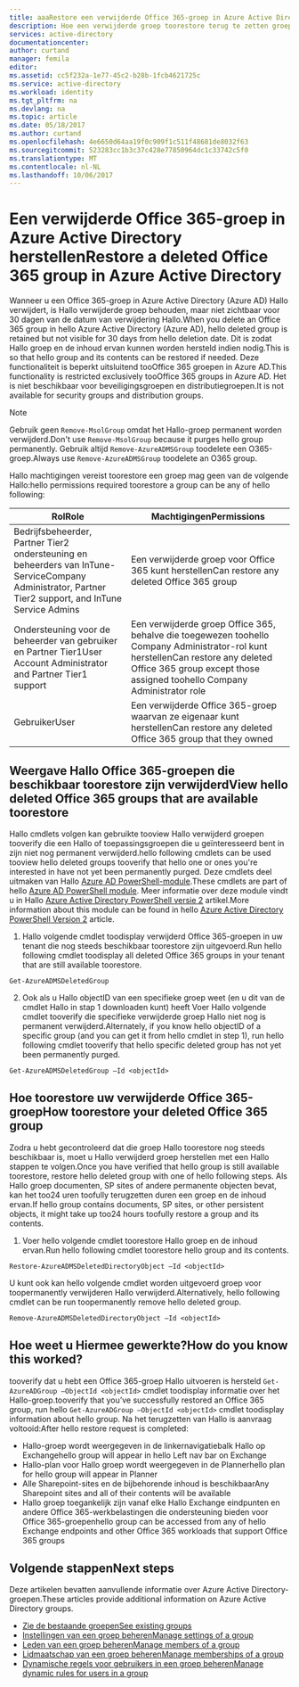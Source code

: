 ```yaml
---
title: aaaRestore een verwijderde Office 365-groep in Azure Active Directory | Microsoft Docs
description: Hoe een verwijderde groep toorestore terug te zetten groepen weergeven en permamnently een groep in Azure Active Directory verwijderen
services: active-directory
documentationcenter: 
author: curtand
manager: femila
editor: 
ms.assetid: cc5f232a-1e77-45c2-b28b-1fcb4621725c
ms.service: active-directory
ms.workload: identity
ms.tgt_pltfrm: na
ms.devlang: na
ms.topic: article
ms.date: 05/18/2017
ms.author: curtand
ms.openlocfilehash: 4e6650d64aa19f0c909f1c511f48681de8032f63
ms.sourcegitcommit: 523283cc1b3c37c428e77850964dc1c33742c5f0
ms.translationtype: MT
ms.contentlocale: nl-NL
ms.lasthandoff: 10/06/2017
---
```

# <a name="restore-a-deleted-office-365-group-in-azure-active-directory"></a><span data-ttu-id="1427f-103">Een verwijderde Office 365-groep in Azure Active Directory herstellen</span><span class="sxs-lookup"><span data-stu-id="1427f-103">Restore a deleted Office 365 group in Azure Active Directory</span></span>

<span data-ttu-id="1427f-104">Wanneer u een Office 365-groep in Azure Active Directory (Azure AD) Hallo verwijdert, is Hallo verwijderde groep behouden, maar niet zichtbaar voor 30 dagen van de datum van verwijdering Hallo.</span><span class="sxs-lookup"><span data-stu-id="1427f-104">When you delete an Office 365 group in hello Azure Active Directory (Azure AD), hello deleted group is retained but not visible for 30 days from hello deletion date.</span></span> <span data-ttu-id="1427f-105">Dit is zodat Hallo groep en de inhoud ervan kunnen worden hersteld indien nodig.</span><span class="sxs-lookup"><span data-stu-id="1427f-105">This is so that hello group and its contents can be restored if needed.</span></span> <span data-ttu-id="1427f-106">Deze functionaliteit is beperkt uitsluitend tooOffice 365 groepen in Azure AD.</span><span class="sxs-lookup"><span data-stu-id="1427f-106">This functionality is restricted exclusively tooOffice 365 groups in Azure AD.</span></span> <span data-ttu-id="1427f-107">Het is niet beschikbaar voor beveiligingsgroepen en distributiegroepen.</span><span class="sxs-lookup"><span data-stu-id="1427f-107">It is not available for security groups and distribution groups.</span></span>

> [!NOTE] 
> <span data-ttu-id="1427f-108">Gebruik geen `Remove-MsolGroup` omdat het Hallo-groep permanent worden verwijderd.</span><span class="sxs-lookup"><span data-stu-id="1427f-108">Don't use `Remove-MsolGroup` because it purges hello group permanently.</span></span> <span data-ttu-id="1427f-109">Gebruik altijd `Remove-AzureADMSGroup` toodelete een O365-groep.</span><span class="sxs-lookup"><span data-stu-id="1427f-109">Always use `Remove-AzureADMSGroup` toodelete an O365 group.</span></span> 

<span data-ttu-id="1427f-110">Hallo machtigingen vereist toorestore een groep mag geen van de volgende Hallo:</span><span class="sxs-lookup"><span data-stu-id="1427f-110">hello permissions required toorestore a group can be any of hello following:</span></span>

<span data-ttu-id="1427f-111">Rol</span><span class="sxs-lookup"><span data-stu-id="1427f-111">Role</span></span>  | <span data-ttu-id="1427f-112">Machtigingen</span><span class="sxs-lookup"><span data-stu-id="1427f-112">Permissions</span></span> 
--------- | ---------
<span data-ttu-id="1427f-113">Bedrijfsbeheerder, Partner Tier2 ondersteuning en beheerders van InTune-Service</span><span class="sxs-lookup"><span data-stu-id="1427f-113">Company Administrator, Partner Tier2 support, and InTune Service Admins</span></span> | <span data-ttu-id="1427f-114">Een verwijderde groep voor Office 365 kunt herstellen</span><span class="sxs-lookup"><span data-stu-id="1427f-114">Can restore any deleted Office 365 group</span></span> 
<span data-ttu-id="1427f-115">Ondersteuning voor de beheerder van gebruiker en Partner Tier1</span><span class="sxs-lookup"><span data-stu-id="1427f-115">User Account Administrator and Partner Tier1 support</span></span> | <span data-ttu-id="1427f-116">Een verwijderde groep Office 365, behalve die toegewezen toohello Company Administrator-rol kunt herstellen</span><span class="sxs-lookup"><span data-stu-id="1427f-116">Can restore any deleted Office 365 group except those assigned toohello Company Administrator role</span></span> 
<span data-ttu-id="1427f-117">Gebruiker</span><span class="sxs-lookup"><span data-stu-id="1427f-117">User</span></span> | <span data-ttu-id="1427f-118">Een verwijderde Office 365-groep waarvan ze eigenaar kunt herstellen</span><span class="sxs-lookup"><span data-stu-id="1427f-118">Can restore any deleted Office 365 group that they owned</span></span> 


## <a name="view-hello-deleted-office-365-groups-that-are-available-toorestore"></a><span data-ttu-id="1427f-119">Weergave Hallo Office 365-groepen die beschikbaar toorestore zijn verwijderd</span><span class="sxs-lookup"><span data-stu-id="1427f-119">View hello deleted Office 365 groups that are available toorestore</span></span>
<span data-ttu-id="1427f-120">Hallo cmdlets volgen kan gebruikte tooview Hallo verwijderd groepen tooverify die een Hallo of toepassingsgroepen die u geïnteresseerd bent in zijn niet nog permanent verwijderd.</span><span class="sxs-lookup"><span data-stu-id="1427f-120">hello following cmdlets can be used tooview hello deleted groups tooverify that hello one or ones you're interested in have not yet been permanently purged.</span></span> <span data-ttu-id="1427f-121">Deze cmdlets deel uitmaken van Hallo [Azure AD PowerShell-module](https://www.powershellgallery.com/packages/AzureAD/).</span><span class="sxs-lookup"><span data-stu-id="1427f-121">These cmdlets are part of hello [Azure AD PowerShell module](https://www.powershellgallery.com/packages/AzureAD/).</span></span> <span data-ttu-id="1427f-122">Meer informatie over deze module vindt u in Hallo [Azure Active Directory PowerShell versie 2](/powershell/azure/install-adv2?view=azureadps-2.0) artikel.</span><span class="sxs-lookup"><span data-stu-id="1427f-122">More information about this module can be found in hello [Azure Active Directory PowerShell Version 2](/powershell/azure/install-adv2?view=azureadps-2.0) article.</span></span>

1.  <span data-ttu-id="1427f-123">Hallo volgende cmdlet toodisplay verwijderd Office 365-groepen in uw tenant die nog steeds beschikbaar toorestore zijn uitgevoerd.</span><span class="sxs-lookup"><span data-stu-id="1427f-123">Run hello following cmdlet toodisplay all deleted Office 365 groups in your tenant that are still available toorestore.</span></span>
  ```
  Get-AzureADMSDeletedGroup
  ```

2.  <span data-ttu-id="1427f-124">Ook als u Hallo objectID van een specifieke groep weet (en u dit van de cmdlet Hallo in stap 1 downloaden kunt) heeft Voer Hallo volgende cmdlet tooverify die specifieke verwijderde groep Hallo niet nog is permanent verwijderd.</span><span class="sxs-lookup"><span data-stu-id="1427f-124">Alternately, if you know hello objectID of a specific group (and you can get it from hello cmdlet in step 1), run hello following cmdlet tooverify that hello specific deleted group has not yet been permanently purged.</span></span>
  ```
  Get-AzureADMSDeletedGroup –Id <objectId>
  ```



## <a name="how-toorestore-your-deleted-office-365-group"></a><span data-ttu-id="1427f-125">Hoe toorestore uw verwijderde Office 365-groep</span><span class="sxs-lookup"><span data-stu-id="1427f-125">How toorestore your deleted Office 365 group</span></span>
<span data-ttu-id="1427f-126">Zodra u hebt gecontroleerd dat die groep Hallo toorestore nog steeds beschikbaar is, moet u Hallo verwijderd groep herstellen met een Hallo stappen te volgen.</span><span class="sxs-lookup"><span data-stu-id="1427f-126">Once you have verified that hello group is still available toorestore, restore hello deleted group with one of hello following steps.</span></span> <span data-ttu-id="1427f-127">Als Hallo groep documenten, SP sites of andere permanente objecten bevat, kan het too24 uren toofully terugzetten duren een groep en de inhoud ervan.</span><span class="sxs-lookup"><span data-stu-id="1427f-127">If hello group contains documents, SP sites, or other persistent objects, it might take up too24 hours toofully restore a group and its contents.</span></span>

1.  <span data-ttu-id="1427f-128">Voer hello volgende cmdlet toorestore Hallo groep en de inhoud ervan.</span><span class="sxs-lookup"><span data-stu-id="1427f-128">Run hello following cmdlet toorestore hello group and its contents.</span></span>
  
  ```
  Restore-AzureADMSDeletedDirectoryObject –Id <objectId>
  ``` 

<span data-ttu-id="1427f-129">U kunt ook kan hello volgende cmdlet worden uitgevoerd groep voor toopermanently verwijderen Hallo verwijderd.</span><span class="sxs-lookup"><span data-stu-id="1427f-129">Alternatively, hello following cmdlet can be run toopermanently remove hello deleted group.</span></span>
  ```
  Remove-AzureADMSDeletedDirectoryObject –Id <objectId>
  ```

## <a name="how-do-you-know-this-worked"></a><span data-ttu-id="1427f-130">Hoe weet u Hiermee gewerkte?</span><span class="sxs-lookup"><span data-stu-id="1427f-130">How do you know this worked?</span></span>
<span data-ttu-id="1427f-131">tooverify dat u hebt een Office 365-groep Hallo uitvoeren is hersteld `Get-AzureADGroup –ObjectId <objectId>` cmdlet toodisplay informatie over het Hallo-groep.</span><span class="sxs-lookup"><span data-stu-id="1427f-131">tooverify that you’ve successfully restored an Office 365 group, run hello `Get-AzureADGroup –ObjectId <objectId>` cmdlet toodisplay information about hello group.</span></span> <span data-ttu-id="1427f-132">Na het terugzetten van Hallo is aanvraag voltooid:</span><span class="sxs-lookup"><span data-stu-id="1427f-132">After hello restore request is completed:</span></span>
- <span data-ttu-id="1427f-133">Hallo-groep wordt weergegeven in de linkernavigatiebalk Hallo op Exchange</span><span class="sxs-lookup"><span data-stu-id="1427f-133">hello group will appear in hello Left nav bar on Exchange</span></span>
- <span data-ttu-id="1427f-134">Hallo-plan voor Hallo groep wordt weergegeven in de Planner</span><span class="sxs-lookup"><span data-stu-id="1427f-134">hello plan for hello group will appear in Planner</span></span>
- <span data-ttu-id="1427f-135">Alle Sharepoint-sites en de bijbehorende inhoud is beschikbaar</span><span class="sxs-lookup"><span data-stu-id="1427f-135">Any Sharepoint sites and all of their contents will be available</span></span>
- <span data-ttu-id="1427f-136">Hallo groep toegankelijk zijn vanaf elke Hallo Exchange eindpunten en andere Office 365-werkbelastingen die ondersteuning bieden voor Office 365-groepen</span><span class="sxs-lookup"><span data-stu-id="1427f-136">hello group can be accessed from any of hello Exchange endpoints and other Office 365 workloads that support Office 365 groups</span></span>


## <a name="next-steps"></a><span data-ttu-id="1427f-137">Volgende stappen</span><span class="sxs-lookup"><span data-stu-id="1427f-137">Next steps</span></span>
<span data-ttu-id="1427f-138">Deze artikelen bevatten aanvullende informatie over Azure Active Directory-groepen.</span><span class="sxs-lookup"><span data-stu-id="1427f-138">These articles provide additional information on Azure Active Directory groups.</span></span>

* [<span data-ttu-id="1427f-139">Zie de bestaande groepen</span><span class="sxs-lookup"><span data-stu-id="1427f-139">See existing groups</span></span>](active-directory-groups-view-azure-portal.md)
* [<span data-ttu-id="1427f-140">Instellingen van een groep beheren</span><span class="sxs-lookup"><span data-stu-id="1427f-140">Manage settings of a group</span></span>](active-directory-groups-settings-azure-portal.md)
* [<span data-ttu-id="1427f-141">Leden van een groep beheren</span><span class="sxs-lookup"><span data-stu-id="1427f-141">Manage members of a group</span></span>](active-directory-groups-members-azure-portal.md)
* [<span data-ttu-id="1427f-142">Lidmaatschap van een groep beheren</span><span class="sxs-lookup"><span data-stu-id="1427f-142">Manage memberships of a group</span></span>](active-directory-groups-membership-azure-portal.md)
* [<span data-ttu-id="1427f-143">Dynamische regels voor gebruikers in een groep beheren</span><span class="sxs-lookup"><span data-stu-id="1427f-143">Manage dynamic rules for users in a group</span></span>](active-directory-groups-dynamic-membership-azure-portal.md)
